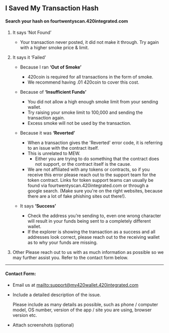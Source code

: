 ## I Saved My Transaction Hash

#### Search your hash on fourtwentyscan.420integrated.com

1. It says ‘Not Found’

   * Your transaction never posted, it did not make it through.
     Try again with a higher smoke price & limit.

2. It says it ‘Failed’

   * Because I ran **‘Out of Smoke’**
     * 420coin is required for all transactions in the form of smoke.
     * We recommend having .01 420coin to cover this cost.

   * Because of **‘Insufficient Funds’**
     * You did not allow a high enough smoke limit from your sending wallet.
     * Try raising your smoke limit to 100,000 and sending the transaction again.
     * Excess smoke will not be used by the transaction.

   * Because it was **‘Reverted’**
     * When a transaction gives the 'Reverted' error code, it is referring to an issue with the contract itself.
     * This is unrelated to MEW.
       * Either you are trying to do something that the contract does not support, or the contract itself is the cause.
     * We are not affiliated with any tokens or contracts, so if you receive this error please reach out to the support team for the token contract. Links for token support teams can usually be found via fourtwentyscan.420integrated.com or through a google search. (Make sure you're on the right websites, because there are a lot of fake phishing sites out there!).

   * It says **‘Success’**
     * Check the address you’re sending to, even one wrong character will result in your funds being sent to a completely different wallet.
     * If the explorer is showing the transaction as a success and all addresses look correct, please reach out to the receiving wallet as to why your funds are missing.

3. Other
   Please reach out to us with as much information as possible so we may further assist you.
   Refer to the contact form below.

***

#### Contact Form:

* Email us at <mailto:support@my420wallet.420integrated.com>

* <p>Include a detailed description of the issue.</p>
  <note>Please include as many details as possible, such as phone / computer model, OS number, version of the app / site you are using, browser version etc.</note>

* Attach screenshots (optional)
